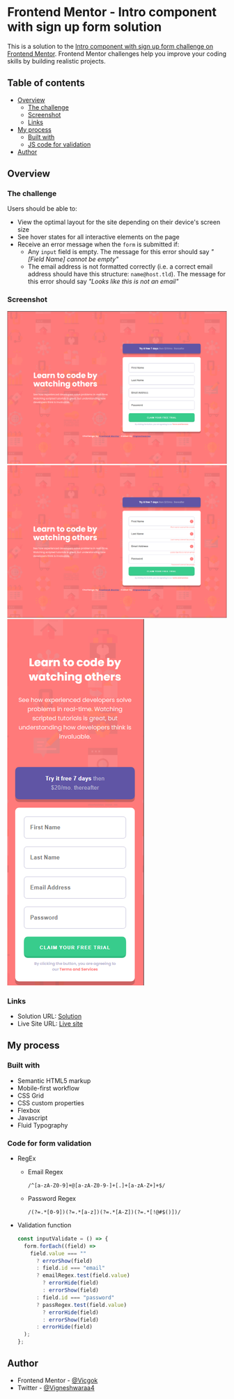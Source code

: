 # Frontend Mentor - Intro component with sign up form solution

This is a solution to the [Intro component with sign up form challenge on Frontend Mentor](https://www.frontendmentor.io/challenges/intro-component-with-signup-form-5cf91bd49edda32581d28fd1). Frontend Mentor challenges help you improve your coding skills by building realistic projects.

## Table of contents

- [Overview](#overview)
  - [The challenge](#the-challenge)
  - [Screenshot](#screenshot)
  - [Links](#links)
- [My process](#my-process)
  - [Built with](#built-with)
  - [JS code for validation](#Code-for-form-validation)
- [Author](#author)

## Overview

### The challenge

Users should be able to:

- View the optimal layout for the site depending on their device's screen size
- See hover states for all interactive elements on the page
- Receive an error message when the `form` is submitted if:
  - Any `input` field is empty. The message for this error should say _"[Field Name] cannot be empty"_
  - The email address is not formatted correctly (i.e. a correct email address should have this structure: `name@host.tld`). The message for this error should say _"Looks like this is not an email"_

### Screenshot

![Solution Screenshot](/images/desktop.png)
![Solution Screenshot](/images/desktop-error.png)
![Solution Screenshot](/images/mobile.png)

### Links

- Solution URL: [Solution](https://www.frontendmentor.io/solutions/base-apparel-tRKfcOqpQ)
- Live Site URL: [Live site](https://vicgok.github.io/Base-Apparel/base.html)

## My process

### Built with

- Semantic HTML5 markup
- Mobile-first workflow
- CSS Grid
- CSS custom properties
- Flexbox
- Javascript
- Fluid Typography

### Code for form validation

- RegEx

  - Email Regex

    ```
    /^[a-zA-Z0-9]+@[a-zA-Z0-9-]+[.]+[a-zA-Z+]+$/
    ```

  - Password Regex

    ```
    /(?=.*[0-9])(?=.*[a-z])(?=.*[A-Z])(?=.*[!@#$()])/
    ```

- Validation function

  ```js
  const inputValidate = () => {
    form.forEach((field) =>
      field.value === ""
        ? errorShow(field)
        : field.id === "email"
        ? emailRegex.test(field.value)
          ? errorHide(field)
          : errorShow(field)
        : field.id === "password"
        ? passRegex.test(field.value)
          ? errorHide(field)
          : errorShow(field)
        : errorHide(field)
    );
  };
  ```

## Author

- Frontend Mentor - [@Vicgok](https://www.frontendmentor.io/profile/Vicgok)
- Twitter - [@Vigneshwaraa4](https://twitter.com/Vigneshwaraa4)

